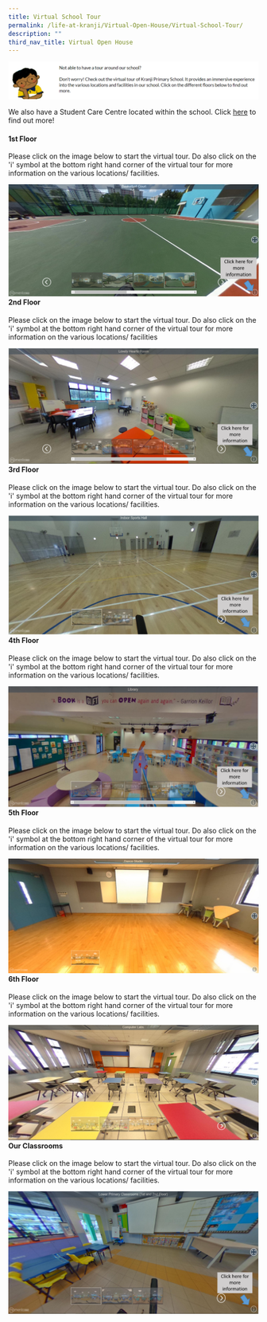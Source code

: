 ```yaml
---
title: Virtual School Tour
permalink: /life-at-kranji/Virtual-Open-House/Virtual-School-Tour/
description: ""
third_nav_title: Virtual Open House
---
```

<img style="width:100%;height:50%" src="/images/About%20Us/School%20Facilities/deco1.png">

We also have a Student Care Centre located within the school. Click [here](https://kranjipri-moe-edu-sg-admin.cwp.sg/life-at-kranji/virtual-open-house/virtual-school-tour/student-care-centre) to find out more!


#### **1st Floor**


Please click on the image below to start the virtual tour. Do also click on the 'i' symbol at the bottom right hand corner of the virtual tour for more information on the various locations/ facilities.
<div>


<div style="float: left">

<a href="https://momento360.com/e/uc/a5de844d2406431ab49027e2f8f4d629?utm_campaign=embed&utm_source=other&size=medium">

<img src="/images/About%20Us/School%20Facilities/S1.png">

</a>

</div>

<div>

</div>

</div>


#### **2nd Floor**


  
Please click on the image below to start the virtual tour. Do also click on the 'i' symbol at the bottom right hand corner of the virtual tour for more information on the various locations/ facilities
<div>


<div style="float: left">

<a href="https://momento360.com/e/uc/9d1e6264e2b44d1badaa1218c7e6b9f7?utm_campaign=embed&utm_source=other&size=medium">

<img src="/images/About%20Us/School%20Facilities/S2.png">

</a>

</div>

<div>

</div>

</div>

#### **3rd Floor**


Please click on the image below to start the virtual tour. Do also click on the 'i' symbol at the bottom right hand corner of the virtual tour for more information on the various locations/ facilities.
<div>


<div style="float: left">

<a href="https://momento360.com/e/uc/3dbdbe8658a641fbb8237a69d034014d?utm_campaign=embed&utm_source=other&size=medium">

<img src="/images/About%20Us/School%20Facilities/S3.png">

</a>

</div>

<div>

</div>

</div>

#### **4th Floor**

Please click on the image below to start the virtual tour. Do also click on the 'i' symbol at the bottom right hand corner of the virtual tour for more information on the various locations/ facilities.
<div>


<div style="float: left">

<a href="https://momento360.com/e/uc/8a1040a3e3d347f288e3918f9065dc52?utm_campaign=embed&utm_source=other&size=medium">

<img src="/images/About%20Us/School%20Facilities/S4.png">

</a>

</div>

<div>

</div>

</div>

#### **5th Floor**

Please click on the image below to start the virtual tour. Do also click on the 'i' symbol at the bottom right hand corner of the virtual tour for more information on the various locations/ facilities.
<div>


<div style="float: left">

<a href="https://momento360.com/e/uc/59c599e4a93b4df5a8b5159de7525ac3?utm_campaign=embed&utm_source=other&size=medium">
	
<img src="/images/About%20Us/School%20Facilities/S5.png">

</a>

</div>

<div>

</div>

</div>

#### **6th Floor**

Please click on the image below to start the virtual tour. Do also click on the 'i' symbol at the bottom right hand corner of the virtual tour for more information on the various locations/ facilities.
<div>


<div style="float: left">

<a href="https://momento360.com/e/uc/2d653abe3cda497abcf161ec8048d2c7?utm_campaign=embed&utm_source=other&size=medium">
	
<img src="/images/About%20Us/School%20Facilities/S6.png">

</a>

</div>

<div>

</div>

</div>

#### **Our Classrooms**


Please click on the image below to start the virtual tour. Do also click on the 'i' symbol at the bottom right hand corner of the virtual tour for more information on the various locations/ facilities.
<div>


<div style="float: left">

<a href="https://momento360.com/e/uc/590dde71cecf42fba0fe2e4798286cfa?utm_campaign=embed&utm_source=other&size=medium">

<img src="/images/About%20Us/School%20Facilities/S7.png">

</a>

</div>

<div>

</div>

</div>